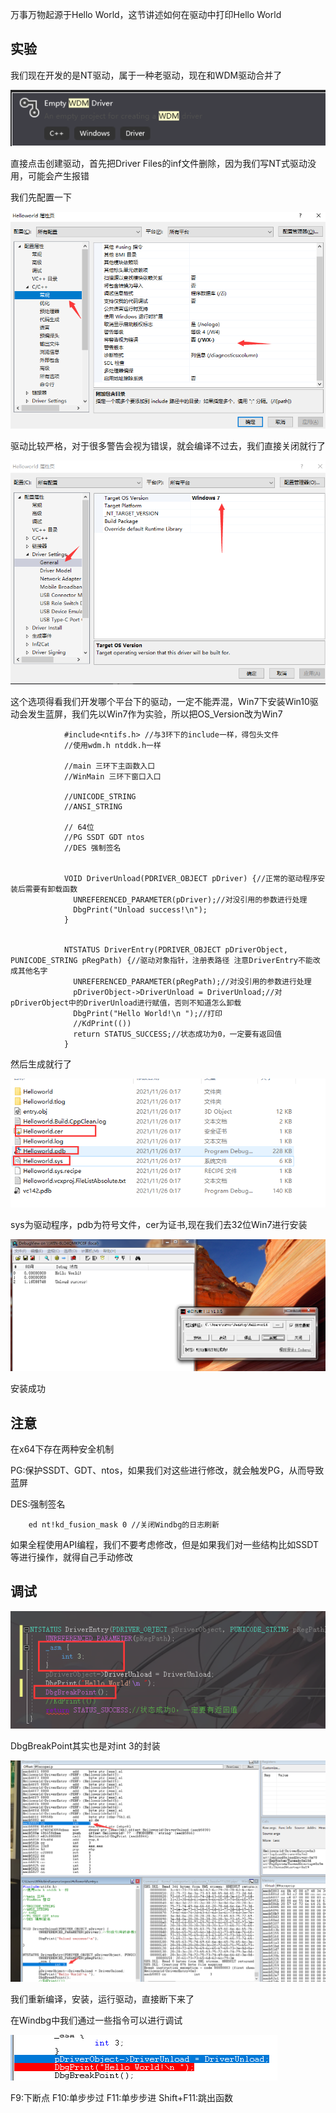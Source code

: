 万事万物起源于Hello World，这节讲述如何在驱动中打印Hello World

实验
---

我们现在开发的是NT驱动，属于一种老驱动，现在和WDM驱动合并了

![](https://raw.githubusercontent.com/Whitebird0/tuchuang/main/QQ%E6%88%AA%E5%9B%BE20211126124231.png)

直接点击创建驱动，首先把Driver Files的inf文件删除，因为我们写NT式驱动没用，可能会产生报错 

我们先配置一下

![](https://raw.githubusercontent.com/Whitebird0/tuchuang/main/QQ%E6%88%AA%E5%9B%BE20211126124437.png)

驱动比较严格，对于很多警告会视为错误，就会编译不过去，我们直接关闭就行了

![](https://raw.githubusercontent.com/Whitebird0/tuchuang/main/QQ%E6%88%AA%E5%9B%BE20211126124631.png)

这个选项得看我们开发哪个平台下的驱动，一定不能弄混，Win7下安装Win10驱动会发生蓝屏，我们先以Win7作为实验，所以把OS_Version改为Win7

                #include<ntifs.h> //与3环下的include一样，得包头文件
                //使用wdm.h ntddk.h一样

                //main 三环下主函数入口
                //WinMain 三环下窗口入口

                //UNICODE_STRING
                //ANSI_STRING 
                
                // 64位 
                //PG SSDT GDT ntos
                //DES 强制签名

 
                VOID DriverUnload(PDRIVER_OBJECT pDriver) {//正常的驱动程序安装后需要有卸载函数
                  UNREFERENCED_PARAMETER(pDriver);//对没引用的参数进行处理
                  DbgPrint("Unload success!\n");
                }


                NTSTATUS DriverEntry(PDRIVER_OBJECT pDriverObject, PUNICODE_STRING pRegPath) {//驱动对象指针，注册表路径 注意DriverEntry不能改成其他名字
                  UNREFERENCED_PARAMETER(pRegPath);//对没引用的参数进行处理
                  pDriverObject->DriverUnload = DriverUnload;//对pDriverObject中的DriverUnload进行赋值，否则不知道怎么卸载
                  DbgPrint("Hello World!\n ");//打印
                  //KdPrint(())
                  return STATUS_SUCCESS;//状态成功为0，一定要有返回值
                }

然后生成就行了

![](https://raw.githubusercontent.com/Whitebird0/tuchuang/main/QQ%E6%88%AA%E5%9B%BE20211126130143.png)

sys为驱动程序，pdb为符号文件，cer为证书,现在我们去32位Win7进行安装

![](https://raw.githubusercontent.com/Whitebird0/tuchuang/main/QQ%E6%88%AA%E5%9B%BE20211126165137.png)

安装成功

注意
---
在x64下存在两种安全机制

PG:保护SSDT、GDT、ntos，如果我们对这些进行修改，就会触发PG，从而导致蓝屏

DES:强制签名

        ed nt!kd_fusion_mask 0 //关闭Windbg的日志刷新

如果全程使用API编程，我们不要考虑修改，但是如果我们对一些结构比如SSDT等进行操作，就得自己手动修改

调试
---

![](https://raw.githubusercontent.com/Whitebird0/tuchuang/main/QQ%E6%88%AA%E5%9B%BE20211126170218.png)

DbgBreakPoint其实也是对int 3的封装

![](https://raw.githubusercontent.com/Whitebird0/tuchuang/main/QQ%E6%88%AA%E5%9B%BE20211126170352.png)

我们重新编译，安装，运行驱动，直接断下来了

在Windbg中我们通过一些指令可以进行调试

![](https://raw.githubusercontent.com/Whitebird0/tuchuang/main/QQ%E6%88%AA%E5%9B%BE20211126170447.png)

F9:下断点
F10:单步步过
F11:单步步进
Shift+F11:跳出函数
